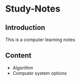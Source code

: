 # Study-Notes

## Introduction

This is a computer learning notes

## Content

- Algorithm
- Computer system options
